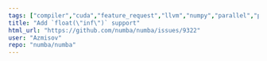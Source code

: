 ```yaml
---
tags: ["compiler","cuda","feature_request","llvm","numpy","parallel","python"]
title: "Add `float(\"inf\")` support"
html_url: "https://github.com/numba/numba/issues/9322"
user: "Azmisov"
repo: "numba/numba"
---
```


